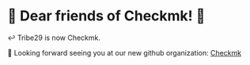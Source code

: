 # 🙂 Dear friends of Checkmk! 👋

↩ Tribe29 is now Checkmk. 

👋 Looking forward seeing you at our new github organization: [Checkmk](https://github.com/Checkmk)
